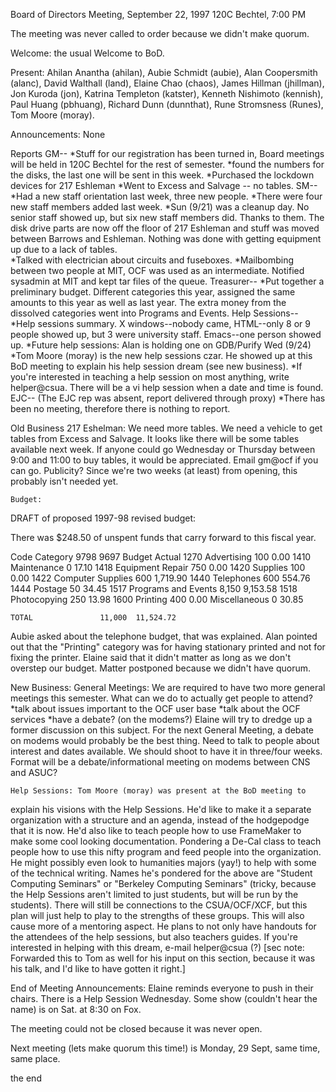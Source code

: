 Board of Directors Meeting, September 22, 1997
120C Bechtel, 7:00 PM

The meeting was never called to order because we didn't make quorum.

Welcome: the usual Welcome to BoD.

Present: Ahilan Anantha (ahilan), Aubie Schmidt (aubie), Alan Coopersmith
(alanc), David Walthall (land), Elaine Chao (chaos), James Hillman
(jhillman), Jon Kuroda (jon), Katrina Templeton (katster), Kenneth
Nishimoto (kennish), Paul Huang (pbhuang), Richard Dunn (dunnthat), Rune
Stromsness (Runes), Tom Moore (moray).

Announcements: None

Reports 
	GM--
	  *Stuff for our registration has been turned in, Board meetings
	   will be held in 120C Bechtel for the rest of semester. 
	  *found the numbers for the disks, the last one will be sent in
	   this week.
	  *Purchased the lockdown devices for 217 Eshleman
	  *Went to Excess and Salvage -- no tables.
	SM--
	  *Had a new staff orientation last week, three new people.
	  *There were four new staff members added last week.
	  *Sun (9/21) was a cleanup day.  No senior staff showed up, but
	   six new staff members did.  Thanks to them.  The disk drive
	   parts are now off the floor of 217 Eshleman and stuff was moved
	   between Barrows and Eshleman.  Nothing was done with getting
 	   equipment up due to a lack of tables.	
	  *Talked with electrician about circuits and fuseboxes.
	  *Mailbombing between two people at MIT, OCF was used as an
	   intermediate.  Notified sysadmin at MIT and kept tar files of
	   the queue.
	Treasurer--
	  *Put together a preliminary budget.  Different categories this
	   year, assigned the same amounts to this year as well as last
	   year.  The extra money from the dissolved categories went into
	   Programs and Events.	
	Help Sessions--
	   *Help sessions summary.  X windows--nobody came, HTML--only 8
	    or 9 people showed up, but 3 were university staff.
	    Emacs--one person showed up.
	   *Future help sessions: Alan is holding one on GDB/Purify Wed
	    (9/24)
	   *Tom Moore (moray) is the new help sessions czar.  He showed up
	    at this BoD meeting to explain his help session dream (see new
	    business). 
	   *If you're interested in teaching a help session on most
	    anything, write helper@csua.  There will be a vi help session
	    when a date and time is found.
	EJC--
	   (The EJC rep was absent, report delivered through proxy)
	   *There has been no meeting, therefore there is nothing to
	    report. 

Old Business
	217 Eshelman:  We need more tables.  We need a vehicle to get
tables from Excess and Salvage.  It looks like there will be some tables
available next week.  If anyone could go Wednesday or Thursday between
9:00 and 11:00 to buy tables, it would be appreciated.  Email gm@ocf if
you can go.  Publicity?  Since we're two weeks (at least) from opening,
this probably isn't needed yet.
	
	Budget:

DRAFT of proposed 1997-98 revised budget:

There was $248.50 of unspent funds that carry forward to this fiscal year.

Code	Category			9798	   9697
					Budget	  Actual
1270	Advertising			  100	    0.00
1410	Maintenance			    0	   17.10
1418	Equipment Repair		  750	    0.00
1420	Supplies			  100	    0.00
1422	Computer Supplies		  600	1,719.90
1440	Telephones			  600	  554.76
1444	Postage				   50	   34.45
1517	Programs and Events		8,150	9,153.58
1518	Photocopying			  250	   13.98
1600	Printing			  400	    0.00
	Miscellaneous			    0	   30.85

	TOTAL				11,000	11,524.72

Aubie asked about the telephone budget, that was explained.
Alan pointed out that the "Printing" category was for having stationary
printed and not for fixing the printer.
Elaine said that it didn't matter as long as we don't overstep our budget.
Matter postponed because we didn't have quorum.

New Business:
	General Meetings:  We are required to have two more general
meetings this semester.  What can we do to actually get people to attend?
	*talk about issues important to the OCF user base
	*talk about the OCF services
	*have a debate? (on the modems?)
Elaine will try to dredge up a former discussion on this subject.
For the next General Meeting, a debate on modems would probably be the
best thing.  Need to talk to people about interest and dates available.
We should shoot to have it in three/four weeks.  Format will be a
debate/informational meeting on modems between CNS and ASUC?

	Help Sessions: Tom Moore (moray) was present at the BoD meeting to
explain his visions with the Help Sessions.  He'd like to make it a
separate organization with a structure and an agenda, instead of the
hodgepodge that it is now. He'd also like to teach people how to use
FrameMaker to make some cool looking documentation.  Pondering a De-Cal
class to teach people how to use this nifty program and feed people into
the organization.  He might possibly even look to humanities majors (yay!)
to help with some of the technical writing.  Names he's pondered for the
above are "Student Computing Seminars" or "Berkeley Computing Seminars"
(tricky, because the Help Sessions aren't limited to just students, but
will be run by the students).  There will still be connections to the
CSUA/OCF/XCF, but this plan will just help to play to the strengths of
these groups.  This will also cause more of a mentoring aspect.  He plans
to not only have handouts for the attendees of the help sessions, but also
teachers guides.  If you're interested in helping with this dream, e-mail
helper@csua (?) [sec note: Forwarded this to Tom as well for his input on
this section, because it was his talk, and I'd like to have gotten it
right.]

End of Meeting Announcements:
	Elaine reminds everyone to push in their chairs.
	There is a Help Session Wednesday.
	Some show (couldn't hear the name) is on Sat. at 8:30 on Fox.

The meeting could not be closed because it was never open.

Next meeting (lets make quorum this time!) is Monday, 29 Sept, same time,
same place.

the end


